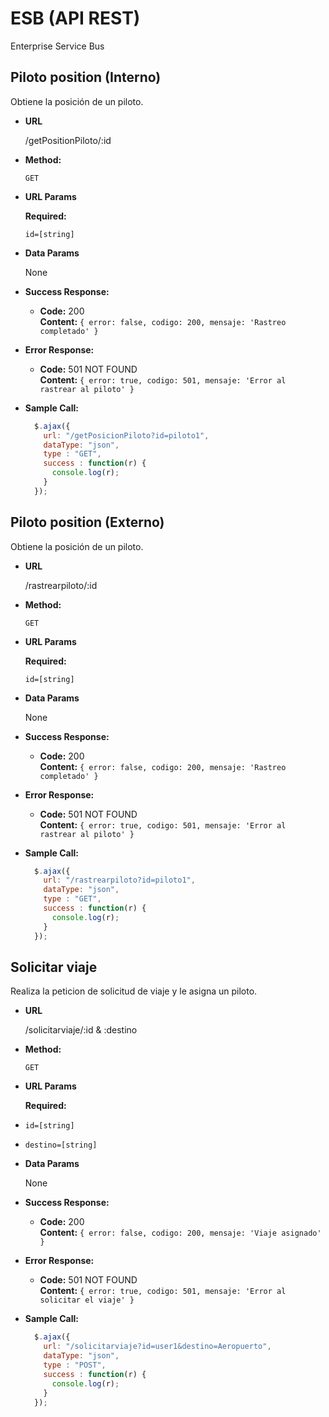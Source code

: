 **ESB** (API REST)
====
Enterprise Service Bus


**Piloto position (Interno)**
----
  Obtiene la posición de un piloto.

* **URL**

  /getPositionPiloto/:id

* **Method:**

  `GET`
  
*  **URL Params**

   **Required:**
 
   `id=[string]`

* **Data Params**

  None

* **Success Response:**

  * **Code:** 200 <br />
    **Content:** `{
        error: false,
        codigo: 200,
        mensaje: 'Rastreo completado'
      }`
 
* **Error Response:**

  * **Code:** 501 NOT FOUND <br />
    **Content:** `{
        error: true,
        codigo: 501,
        mensaje: 'Error al rastrear al piloto'
      }`

* **Sample Call:**

  ```javascript
    $.ajax({
      url: "/getPosicionPiloto?id=piloto1",
      dataType: "json",
      type : "GET",
      success : function(r) {
        console.log(r);
      }
    });
  ```



**Piloto position (Externo)**
----
  Obtiene la posición de un piloto.

* **URL**

  /rastrearpiloto/:id

* **Method:**

  `GET`
  
*  **URL Params**

   **Required:**
 
   `id=[string]`

* **Data Params**

  None

* **Success Response:**

  * **Code:** 200 <br />
    **Content:** `{
        error: false,
        codigo: 200,
        mensaje: 'Rastreo completado'
      }`
 
* **Error Response:**

  * **Code:** 501 NOT FOUND <br />
    **Content:** `{
        error: true,
        codigo: 501,
        mensaje: 'Error al rastrear al piloto'
      }`

* **Sample Call:**

  ```javascript
    $.ajax({
      url: "/rastrearpiloto?id=piloto1",
      dataType: "json",
      type : "GET",
      success : function(r) {
        console.log(r);
      }
    });
  ```


**Solicitar viaje**
----
  Realiza la peticion de solicitud de viaje y le asigna un piloto.

* **URL**

  /solicitarviaje/:id & :destino

* **Method:**

  `GET`
  
*  **URL Params**

   **Required:**
 
  * `id=[string]`
  * `destino=[string]`

* **Data Params**

  None

* **Success Response:**

  * **Code:** 200 <br />
    **Content:** `{
        error: false,
        codigo: 200,
        mensaje: 'Viaje asignado'
      }`
 
* **Error Response:**

  * **Code:** 501 NOT FOUND <br />
    **Content:** `{
        error: true,
        codigo: 501,
        mensaje: 'Error al solicitar el viaje'
      }`

* **Sample Call:**

  ```javascript
    $.ajax({
      url: "/solicitarviaje?id=user1&destino=Aeropuerto",
      dataType: "json",
      type : "POST",
      success : function(r) {
        console.log(r);
      }
    });
  ```